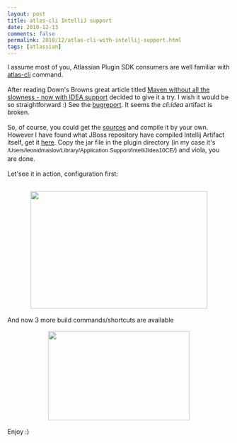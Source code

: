 ```yaml
---
layout: post
title: atlas-cli IntelliJ support
date: 2010-12-13
comments: false
permalink: 2010/12/atlas-cli-with-intellij-support.html
tags: [atlassian]
---
```


I assume most of you, Atlassian Plugin SDK consumers are well familiar with <a href="http://confluence.atlassian.com/display/DEVNET/atlas-cli">atlas-cli</a> command.<br /><br />After reading Down's Browns great article titled <a href="http://www.jroller.com/mrdon/entry/maven_without_all_the_slowness">Maven without all the slowness - now with IDEA support</a> decided to give it a try. I wish it would be so straightforward :) See the <a href="https://github.com/mrdon/maven-cli-plugin/issues/#issue/13">bugreport</a>. It seems the <i>cli:idea</i> artifact is broken.<br /><br />So, of course, you could get the <a href="https://github.com/mrdon/maven-cli-plugin/tree/master/idea">sources</a> and compile it by your own. However I have found what JBoss repository have compiled Intellij Artifact itself, get it <a href="https://repository.jboss.org/nexus/index.html#nexus-search;gav~org.twdata.maven~maven-cli-idea-plugin~~~~kw,versionexpand">here</a>. Copy the jar file in the plugin directory (in my case it's <span class="Apple-style-span" style="font-family: helvetica, arial, freesans, clean, sans-serif; font-size: 13px; line-height: 20px;">/Users/leonidmaslov/Library/Application Support/IntelliJIdea10CE/</span>) and viola, you are done.<br /><br />Let'see it in action, configuration first:<br /><br /><div class="separator" style="clear: both; text-align: center;"><a href="http://3.bp.blogspot.com/_Y9XTlNGJRTQ/TQVbM5NBgiI/AAAAAAAAEGM/oVngN5u7Uug/s1600/2010-12-13_0030.png" imageanchor="1" style="margin-left: 1em; margin-right: 1em;"><img border="0" height="265" src="http://3.bp.blogspot.com/_Y9XTlNGJRTQ/TQVbM5NBgiI/AAAAAAAAEGM/oVngN5u7Uug/s400/2010-12-13_0030.png" width="400" /></a></div><div class="separator" style="clear: both; text-align: left;"><br /></div><div class="separator" style="clear: both; text-align: left;">And now 3 more build commands/shortcuts are available </div><div class="separator" style="clear: both; text-align: left;"><br /></div><div class="separator" style="clear: both; text-align: center;"><a href="http://1.bp.blogspot.com/_Y9XTlNGJRTQ/TQVbbTjEd7I/AAAAAAAAEGQ/hWmRMO7XDHM/s1600/2010-12-13_0028.png" imageanchor="1" style="margin-left: 1em; margin-right: 1em;"><img border="0" height="201" src="http://1.bp.blogspot.com/_Y9XTlNGJRTQ/TQVbbTjEd7I/AAAAAAAAEGQ/hWmRMO7XDHM/s320/2010-12-13_0028.png" width="320" /></a></div><div class="separator" style="clear: both; text-align: left;"><br /></div><div class="separator" style="clear: both; text-align: left;">Enjoy :)</div><div class="separator" style="clear: both; text-align: left;"><br /></div><div class="separator" style="clear: both; text-align: left;"><br /></div>
